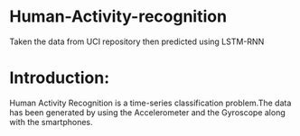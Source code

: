 # Human-Activity-recognition
<p>Taken the data from UCI repository then predicted using LSTM-RNN</p>
<h1>Introduction:</h1>
Human Activity Recognition is a time-series classification problem.The data has been generated by using the Accelerometer and the Gyroscope along with the smartphones.
